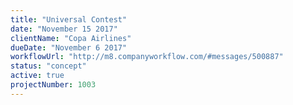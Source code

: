 ```yaml
---
title: "Universal Contest"
date: "November 15 2017"
clientName: "Copa Airlines"
dueDate: "November 6 2017"
workflowUrl: "http://m8.companyworkflow.com/#messages/500887"
status: "concept"
active: true
projectNumber: 1003
---
```

